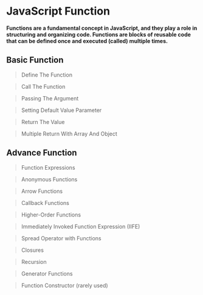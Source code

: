 # JavaScript Function

**Functions are a fundamental concept in JavaScript, and they play a role in structuring and organizing code. Functions are blocks of reusable code that can be defined once and executed (called) multiple times.**

## Basic Function 

> Define The Function

> Call The Function

> Passing The Argument

> Setting Default Value Parameter

> Return The Value

> Multiple Return With Array And Object

## Advance Function

> Function Expressions

> Anonymous Functions

> Arrow Functions

> Callback Functions

>  Higher-Order Functions

> Immediately Invoked Function Expression (IIFE)

> Spread Operator with Functions

> Closures

> Recursion

> Generator Functions

> Function Constructor (rarely used)       








<!--
# Function : block of statement 

## Define the function 😎

**A function in JavaScript can be declared using the function keyword, followed by the function name, a list of parameters enclosed in parentheses, and the function body**

```
function name(){
    
    // block of statement

}
```

## Call The function 😊

```
name();
```  
> IFFE 

-->




